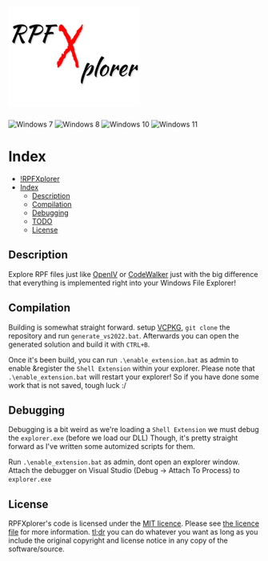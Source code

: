 # ![RPFXplorer](Img/logo.png)

![Windows 7](https://img.shields.io/badge/-Windows%207-red?logo=windows)
![Windows 8](https://img.shields.io/badge/-Windows%208-green?logo=windows)
![Windows 10](https://img.shields.io/badge/-Windows%2010-blue?logo=windows)
![Windows 11](https://img.shields.io/badge/-Windows%2011-yellow?logo=windows)

# Index

- [!RPFXplorer](#)
- [Index](#index)
  - [Description](#description)
  - [Compilation](#compilation)
  - [Debugging](#debugging)
  - [TODO](#todo)
  - [License](#license)

## Description

Explore RPF files just like [OpenIV](https://openiv.com/) or [CodeWalker](https://github.com/dexyfex/CodeWalker)
just with the big difference that everything is implemented right into your Windows File Explorer!

## Compilation

Building is somewhat straight forward. setup [VCPKG](https://vcpkg.io/en/getting-started.html), `git clone` the repository and run `generate_vs2022.bat`.
Afterwards you can open the generated solution and build it with `CTRL+B`.

Once it's been build, you can run `.\enable_extension.bat` as admin to enable &register the `Shell Extension` within your explorer.
Please note that `.\enable_extension.bat` will restart your explorer! So if you have done some work that is not saved, tough luck :/

## Debugging

Debugging is a bit weird as we're loading a `Shell Extension` we must debug the `explorer.exe` (before we load our DLL)
Though, it's pretty straight forward as I've written some automized scripts for them.

Run `.\enable_extension.bat` as admin, dont open an explorer window. Attach the debugger on Visual Studio (Debug -> Attach To Process) to `explorer.exe`

## License

RPFXplorer's code is licensed under the [MIT licence](https://opensource.org/licenses/MIT). Please see [the licence file](./LICENSE) for more information. [tl;dr](https://tldrlegal.com/license/mit-license) you can do whatever you want as long as you include the original copyright and license notice in any copy of the software/source.
